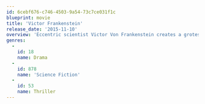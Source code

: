 ```yaml
---
id: 6cebf676-c746-4503-9a54-73c7ce031f1c
blueprint: movie
title: 'Victor Frankenstein'
release_date: '2015-11-10'
overview: 'Eccentric scientist Victor Von Frankenstein creates a grotesque creature in an unorthodox scientific experiment.'
genres:
  -
    id: 18
    name: Drama
  -
    id: 878
    name: 'Science Fiction'
  -
    id: 53
    name: Thriller
---
```

